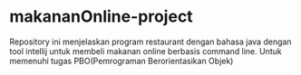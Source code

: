 # makananOnline-project
Repository ini menjelaskan program restaurant dengan bahasa java dengan tool intellij untuk membeli makanan online berbasis command line. Untuk memenuhi tugas PBO(Pemrograman Berorientasikan Objek)
